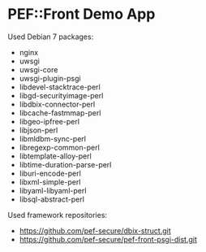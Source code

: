 PEF::Front Demo App
==============

Used Debian 7 packages:
* nginx
* uwsgi
* uwsgi-core
* uwsgi-plugin-psgi
* libdevel-stacktrace-perl
* libgd-securityimage-perl
* libdbix-connector-perl
* libcache-fastmmap-perl
* libgeo-ipfree-perl
* libjson-perl
* libmldbm-sync-perl
* libregexp-common-perl
* libtemplate-alloy-perl
* libtime-duration-parse-perl
* liburi-encode-perl
* libxml-simple-perl
* libyaml-libyaml-perl
* libsql-abstract-perl

Used framework repositories:
* https://github.com/pef-secure/dbix-struct.git
* https://github.com/pef-secure/pef-front-psgi-dist.git
